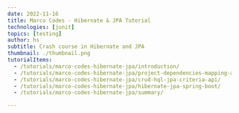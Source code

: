 ```yaml
---
date: 2022-11-16
title: Marco Codes - Hibernate & JPA Tutorial
technologies: [junit]
topics: [testing]
author: hs
subtitle: Crash course in Hibernate and JPA
thumbnail: ./thumbnail.png
tutorialItems:
  - /tutorials/marco-codes-hibernate-jpa/introduction/
  - /tutorials/marco-codes-hibernate-jpa/project-dependencies-mapping-annotations-session-factor/
  - /tutorials/marco-codes-hibernate-jpa/crud-hql-jpa-criteria-api/
  - /tutorials/marco-codes-hibernate-jpa/hibernate-jpa-spring-boot/
  - /tutorials/marco-codes-hibernate-jpa/summary/

---
```

